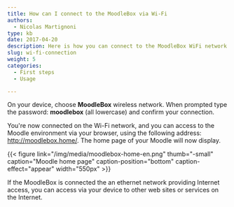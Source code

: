 ```yaml
---
title: How can I connect to the MoodleBox via Wi-Fi
authors:
  - Nicolas Martignoni
type: kb
date: 2017-04-20
description: Here is how you can connect to the MoodleBox WiFi network
slug: wi-fi-connection
weight: 5
categories:
  - First steps
  - Usage

---
```

On your device, choose __MoodleBox__ wireless network. When prompted type the password: __moodlebox__ (all lowercase) and confirm your connection.

You're now connected on the Wi-Fi network, and you can access to the Moodle environment via your browser, using the following address: http://moodlebox.home/. The home page of your Moodle will now display.

{{< figure link="/img/media/moodlebox-home-en.png" thumb="-small" caption="Moodle home page" caption-position="bottom" caption-effect="appear" width="550px" >}}

If the MoodleBox is connected the an ethernet network providing Internet access, you can access via your device to other web sites or services on the Internet.
